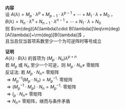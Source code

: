 **内容**    
设 $A(\lambda)=M_p\cdot\lambda^p+M_{p-1}\cdot\lambda^{p-1}+\cdots+M_1\cdot\lambda+M_0$ ，    
 $B(\lambda)=N_n\cdot\lambda^n+N_{n-1}\cdot\lambda^{n-1}+\cdots+N_1\cdot\lambda+N_0$     
则 $\rm{deg}[A(\lambda)\cdot B(\lambda)]\leq\rm{deg}[A(\lambda)]+\rm{deg}[B(\lambda)]$ ，    
且当且仅当首项系数至少一个为可逆阵时等号成立    
    
**证明**    
 $A(\lambda)\cdot B(\lambda)$ 的首项为 $(M_p\cdot N_n)\lambda^{p+n}$     
若 $M_p$ 或 $N_n$ 至少一个可逆，则 $M_p\cdot N_n\neq$ 零矩阵    
反证法: 若 $M_p\cdot N_n=$ 零矩阵    
 $\Rightarrow M_p^{-1}(M_p\cdot N_n)=M_p^{-1}\cdot$ 零矩阵    
 $\Rightarrow(M_p^{-1}\cdot M_p)\cdot N_n=M_p^{-1}\cdot$ 零矩阵    
 $\Rightarrow I_p\cdot N_n=$ 零矩阵    
 $\Rightarrow N_n=$ 零矩阵，继而与条件矛盾    
